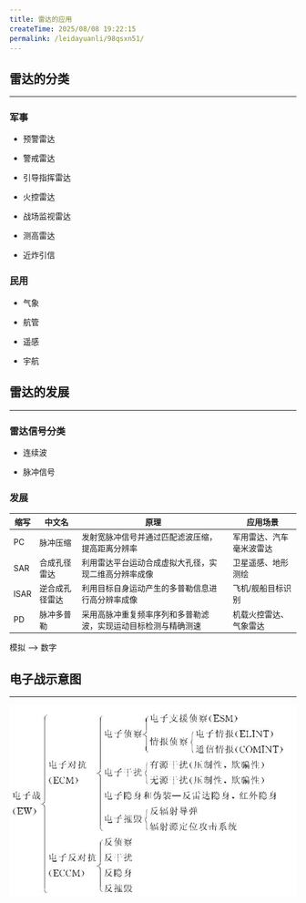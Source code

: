 ```yaml
---
title: 雷达的应用
createTime: 2025/08/08 19:22:15
permalink: /leidayuanli/98qsxn51/
---
```


## **雷达的分类**
---
### **军事**

* 预警雷达

* 警戒雷达

* 引导指挥雷达

* 火控雷达

* 战场监视雷达

* 测高雷达

* 近炸引信

### **民用**

* 气象

* 航管

* 遥感

* 宇航

## **雷达的发展**
---
### **雷达信号分类**
* 连续波

* 脉冲信号

### **发展**
| 缩写 | 中文名               | 原理                                                                 | 应用场景                 |
|------|----------------------|----------------------------------------------------------------------|--------------------------|
| PC   | 脉冲压缩             | 发射宽脉冲信号并通过匹配滤波压缩，提高距离分辨率                     | 军用雷达、汽车毫米波雷达 |
| SAR  | 合成孔径雷达         | 利用雷达平台运动合成虚拟大孔径，实现二维高分辨率成像                 | 卫星遥感、地形测绘       |
| ISAR | 逆合成孔径雷达       | 利用目标自身运动产生的多普勒信息进行高分辨率成像                     | 飞机/舰船目标识别        |
| PD   | 脉冲多普勒           | 采用高脉冲重复频率序列和多普勒滤波，实现运动目标检测与精确测速       | 机载火控雷达、气象雷达   |

模拟 --> 数字

## **电子战示意图**
---

![电子战示意图](picture/电子战示意图.jpg)